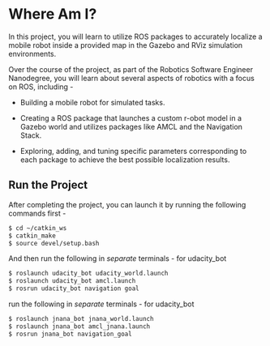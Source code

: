 
# Where Am I?

In this project, you will learn to utilize ROS packages to accurately localize a mobile robot inside a provided map in the Gazebo and RViz simulation environments.

Over the course of the project, as part of the Robotics Software Engineer Nanodegree, you will learn about several aspects of robotics with a focus on ROS, including -

- Building a mobile robot for simulated tasks.

- Creating a ROS package that launches a custom r-obot model in a Gazebo world and utilizes packages like AMCL and the Navigation Stack.

- Exploring, adding, and tuning specific parameters corresponding to each package to achieve the best possible localization results.



## Run the Project

After completing the project, you can launch it by running the following commands first -

```bash
$ cd ~/catkin_ws
$ catkin_make
$ source devel/setup.bash
```

And then run the following in *separate* terminals - for udacity_bot

``` bash
$ roslaunch udacity_bot udacity_world.launch
$ roslaunch udacity_bot amcl.launch
$ rosrun udacity_bot navigation goal
```

run the following in *separate* terminals - for udacity_bot

``` bash
$ roslaunch jnana_bot jnana_world.launch
$ roslaunch jnana_bot amcl_jnana.launch
$ rosrun jnana_bot navigation_goal
```
